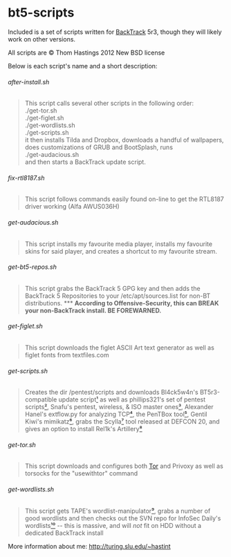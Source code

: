 bt5-scripts
===========

Included is a set of scripts written for [BackTrack](http://backtrack-linux.org) 5r3,
though they will likely work on other versions.

All scripts are &copy; Thom Hastings 2012 New BSD license

Below is each script's name and a short description:

###### after-install.sh
>    This script calls several other scripts in the
>    following order:  
>    ./get-tor.sh  
>    ./get-figlet.sh  
>    ./get-wordlists.sh  
>    ./get-scripts.sh  
>    it then installs Tilda and Dropbox, downloads
>    a handful of wallpapers, does customizations of GRUB and BootSplash, runs  
>    ./get-audacious.sh  
>    and then starts a BackTrack update script.

###### fix-rtl8187.sh
>    This script follows commands easily found on-line
>    to get the RTL8187 driver working (Alfa AWUS036H)

###### get-audacious.sh
>    This script installs my favourite media player,
>    installs my favourite skins for said player, and
>    creates a shortcut to my favourite stream.

###### get-bt5-repos.sh
>    This script grabs the BackTrack 5 GPG key and
>    then adds the BackTrack 5 Repositories to your
>    /etc/apt/sources.list for non-BT distributions.
>    *** **According to Offensive-Security, this can
>    BREAK your non-BackTrack install. BE FOREWARNED.**

###### get-figlet.sh
>    This script downloads the figlet ASCII Art text
>    generator as well as figlet fonts from textfiles.com

###### get-scripts.sh
>    Creates the dir /pentest/scripts and downloads
>    Bl4ck5w4n's BT5r3-compatible update script[¹][1] as
>    well as phillips321's set of pentest scripts[²][2],
>    Snafu's pentest, wireless, & ISO master ones[³][3],
>    Alexander Hanel's extflow.py for analyzing TCP[⁴][4],
>    the PenTBox tool[⁵][5], Gentil Kiwi's mimikatz[⁶][6], 
>    grabs the Scylla[⁷][7] tool released at DEFCON 20,
>    and gives an option to install Rel1k's Artillery[⁸][8]

###### get-tor.sh
>    This script downloads and configures both [Tor](http://torproject.org)
>    and Privoxy as well as torsocks for the "usewithtor" command

###### get-wordlists.sh
>    This script gets TAPE's wordlist-manipulator[⁹][9],
>    grabs a number of good wordlists and then checks out
>    the SVN repo for InfoSec Daily's wordlists[¹⁰][10] --
>    this is massive, and will *not* fit on HDD without
>    a dedicated BackTrack install

[1]: http://bl4ck5w4n.tk/?p=44 "Bl4ck5w4n's BT5 update script"
[2]: http://phillips321.googlecode.com "phillips321's pentest scripts"
[3]: http://configitnow.com/snippets "Snafu's scripts"
[4]: http://hooked-on-mnemonics.blogspot.jp/2012/04/extflowpy-hack-for-carving-files-from.html "extflow.py blog post"
[5]: http://www.pentbox.net "PenTBox"
[6]: http://blog.gentilkiwi.com/mimikatz "Mimikatz"
[7]: http://code.google.com/p/scylla-v1 "Scylla"
[8]: https://www.secmaniac.com "David Kennedy (Rel1k)"
[9]: http://adaywithtape.blogspot.com/2012/10/manipulating-wordlists-with-wlm.html "TAPE's wordlist-manipulator"
[10]: http://www.isdpodcast.com/resources/62k-common-passwords "InfoSec Daily Podcast's 62k common passes"

More information about me:
http://turing.slu.edu/~hastint